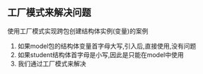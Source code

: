 ## 工厂模式来解决问题
使用工厂模式实现跨包创建结构体实例(变量)的案例
1. 如果model包的结构体变量首字母大写,引入后,直接使用,没有问题
2. 如果student结构体首字母是小写,因此是只能在model中使用
3. 我们通过工厂模式来解决